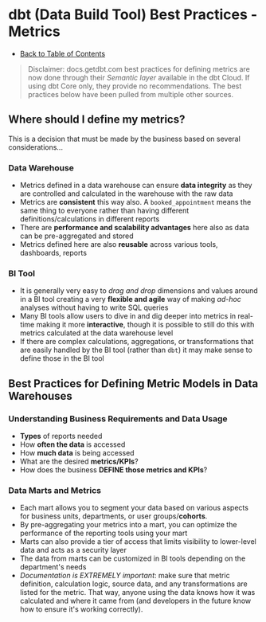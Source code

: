 # dbt (Data Build Tool) Best Practices - Metrics

- [Back to Table of Contents](toc.md)

> Disclaimer: docs.getdbt.com best practices for defining metrics are now done through their _Semantic layer_ available in the dbt Cloud. If using dbt Core only, they provide no recommendations. The best practices below have been pulled from multiple other sources.

## Where should I define my metrics?

This is a decision that must be made by the business based on several considerations...

### Data Warehouse

- Metrics defined in a data warehouse can ensure **data integrity** as they are controlled and calculated in the warehouse with the raw data
- Metrics are **consistent** this way also. A `booked_appointment` means the same thing to everyone rather than having different definitions/calculations in different reports
- There are **performance and scalability advantages** here also as data can be pre-aggregated and stored
- Metrics defined here are also **reusable** across various tools, dashboards, reports

### BI Tool

- It is generally very easy to _drag and drop_ dimensions and values around in a BI tool creating a very **flexible and agile** way of making _ad-hoc_ analyses without having to write SQL queries
- Many BI tools allow users to dive in and dig deeper into metrics in real-time making it more **interactive**, though it is possible to still do this with metrics calculated at the data warehouse level
- If there are complex calculations, aggregations, or transformations that are easily handled by the BI tool (rather than `dbt`) it may make sense to define those in the BI tool

## Best Practices for Defining Metric Models in Data Warehouses

### Understanding Business Requirements and Data Usage

- **Types** of reports needed
- How **often the data** is accessed
- How **much data** is being accessed
- What are the desired **metrics/KPIs**?
- How does the business **DEFINE those metrics and KPIs**?

### Data Marts and Metrics

- Each mart allows you to segment your data based on various aspects for business units, departments, or user groups/**cohorts**.
- By pre-aggregating your metrics into a mart, you can optimize the performance of the reporting tools using your mart
- Marts can also provide a tier of access that limits visibility to lower-level data and acts as a security layer
- The data from marts can be customized in BI tools depending on the department's needs
- _Documentation is EXTREMELY important_: make sure that metric definition, calculation logic, source data, and any transformations are listed for the metric. That way, anyone using the data knows how it was calculated and where it came from (and developers in the future know how to ensure it's working correctly).
